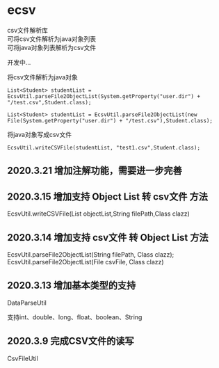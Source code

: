 # ecsv

csv文件解析库    
可将csv文件解析为java对象列表  
可将java对象列表解析为csv文件  

开发中...

将csv文件解析为java对象

    List<Student> studentList = EcsvUtil.parseFile2ObjectList(System.getProperty("user.dir") + "/test.csv",Student.class);
    
    List<Student> studentList = EcsvUtil.parseFile2ObjectList(new File(System.getProperty("user.dir") + "/test.csv"),Student.class);

将java对象写成csv文件

    EcsvUtil.writeCSVFile(studentList, "test1.csv",Student.class);
    

## 2020.3.21 增加注解功能，需要进一步完善

## 2020.3.15 增加支持 Object List  转 csv文件 方法

EcsvUtil.writeCSVFile(List<T> objectList,String filePath,Class clazz)

## 2020.3.14 增加支持 csv文件 转 Object List 方法

EcsvUtil.parseFile2ObjectList(String filePath, Class<T> clazz);
EcsvUtil.parseFile2ObjectList(File csvFile, Class<T> clazz)

## 2020.3.13 增加基本类型的支持

DataParseUtil

支持int、double、long、float、boolean、String

## 2020.3.9 完成CSV文件的读写

CsvFileUtil
